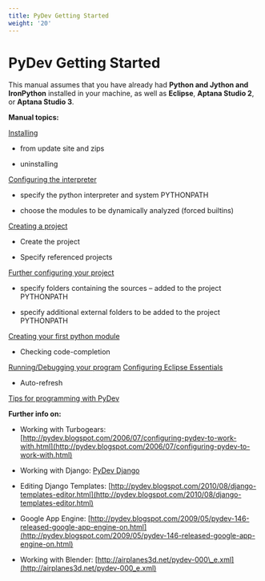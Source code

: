 ```yaml
---
title: PyDev Getting Started
weight: '20'
---
```


# PyDev Getting Started

This manual assumes that you have already had **Python and Jython and IronPython** installed in your machine, as well as **Eclipse**, **Aptana Studio 2**, or **Aptana Studio 3**.

**Manual topics:**

[Installing](/guide/Axway_Appcelerator_Studio/Axway_Appcelerator_Studio_Guide/Web_Development/Python_Development/PyDev_Getting_Started/PyDev_Install/)

* from update site and zips

* uninstalling

[Configuring the interpreter](/guide/Axway_Appcelerator_Studio/Axway_Appcelerator_Studio_Guide/Web_Development/Python_Development/PyDev_Getting_Started/PyDev_Interpreter_Configuration/)

* specify the python interpreter and system PYTHONPATH

* choose the modules to be dynamically analyzed (forced builtins)

[Creating a project](/guide/Axway_Appcelerator_Studio/Axway_Appcelerator_Studio_Guide/Web_Development/Python_Development/PyDev_Getting_Started/PyDev_Project_Creation/)

* Create the project

* Specify referenced projects

[Further configuring your project](/guide/Axway_Appcelerator_Studio/Axway_Appcelerator_Studio_Guide/Web_Development/Python_Development/PyDev_Getting_Started/PyDev_Project_Configuration/)

* specify folders containing the sources – added to the project PYTHONPATH

* specify additional external folders to be added to the project PYTHONPATH

[Creating your first python module](/guide/Axway_Appcelerator_Studio/Axway_Appcelerator_Studio_Guide/Web_Development/Python_Development/PyDev_Getting_Started/PyDev_Module_Creation/)

* Checking code-completion

[Running/Debugging your program](/guide/Axway_Appcelerator_Studio/Axway_Appcelerator_Studio_Guide/Web_Development/Python_Development/PyDev_Getting_Started/PyDev_Running_a_program/)
[Configuring Eclipse Essentials](/guide/Axway_Appcelerator_Studio/Axway_Appcelerator_Studio_Guide/Web_Development/Python_Development/PyDev_Getting_Started/PyDev_Configuring_Eclipse/)

* Auto-refresh

[Tips for programming with PyDev](/guide/Axway_Appcelerator_Studio/Axway_Appcelerator_Studio_Guide/Web_Development/Python_Development/PyDev_Getting_Started/PyDev_Useful_tips/)

**Further info on:**

* Working with Turbogears: [http://pydev.blogspot.com/2006/07/configuring-pydev-to-work-with.html](http://pydev.blogspot.com/2006/07/configuring-pydev-to-work-with.html)

* Working with Django: [PyDev Django](/guide/Axway_Appcelerator_Studio/Axway_Appcelerator_Studio_Guide/Web_Development/Python_Development/PyDev_Features/PyDev_Django/)

* Editing Django Templates: [http://pydev.blogspot.com/2010/08/django-templates-editor.html](http://pydev.blogspot.com/2010/08/django-templates-editor.html)

* Google App Engine: [http://pydev.blogspot.com/2009/05/pydev-146-released-google-app-engine-on.html](http://pydev.blogspot.com/2009/05/pydev-146-released-google-app-engine-on.html)

* Working with Blender: [http://airplanes3d.net/pydev-000\_e.xml](http://airplanes3d.net/pydev-000_e.xml)
